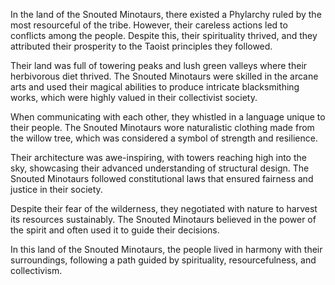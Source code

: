 In the land of the Snouted Minotaurs, there existed a Phylarchy ruled by the most resourceful of the tribe. However, their careless actions led to conflicts among the people. Despite this, their spirituality thrived, and they attributed their prosperity to the Taoist principles they followed.

Their land was full of towering peaks and lush green valleys where their herbivorous diet thrived. The Snouted Minotaurs were skilled in the arcane arts and used their magical abilities to produce intricate blacksmithing works, which were highly valued in their collectivist society.

When communicating with each other, they whistled in a language unique to their people. The Snouted Minotaurs wore naturalistic clothing made from the willow tree, which was considered a symbol of strength and resilience.

Their architecture was awe-inspiring, with towers reaching high into the sky, showcasing their advanced understanding of structural design. The Snouted Minotaurs followed constitutional laws that ensured fairness and justice in their society.

Despite their fear of the wilderness, they negotiated with nature to harvest its resources sustainably. The Snouted Minotaurs believed in the power of the spirit and often used it to guide their decisions.

In this land of the Snouted Minotaurs, the people lived in harmony with their surroundings, following a path guided by spirituality, resourcefulness, and collectivism.